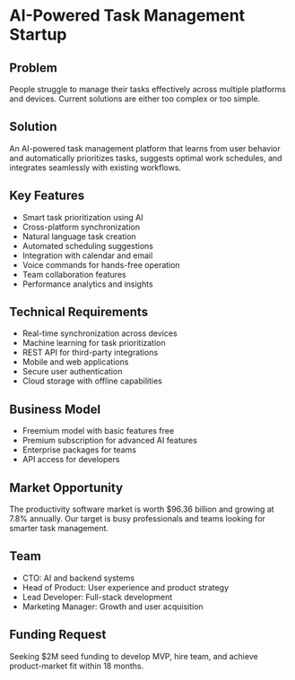 # AI-Powered Task Management Startup

## Problem
People struggle to manage their tasks effectively across multiple platforms and devices. Current solutions are either too complex or too simple.

## Solution
An AI-powered task management platform that learns from user behavior and automatically prioritizes tasks, suggests optimal work schedules, and integrates seamlessly with existing workflows.

## Key Features
- Smart task prioritization using AI
- Cross-platform synchronization
- Natural language task creation
- Automated scheduling suggestions
- Integration with calendar and email
- Voice commands for hands-free operation
- Team collaboration features
- Performance analytics and insights

## Technical Requirements
- Real-time synchronization across devices
- Machine learning for task prioritization
- REST API for third-party integrations
- Mobile and web applications
- Secure user authentication
- Cloud storage with offline capabilities

## Business Model
- Freemium model with basic features free
- Premium subscription for advanced AI features
- Enterprise packages for teams
- API access for developers

## Market Opportunity
The productivity software market is worth $96.36 billion and growing at 7.8% annually. Our target is busy professionals and teams looking for smarter task management.

## Team
- CTO: AI and backend systems
- Head of Product: User experience and product strategy
- Lead Developer: Full-stack development
- Marketing Manager: Growth and user acquisition

## Funding Request
Seeking $2M seed funding to develop MVP, hire team, and achieve product-market fit within 18 months.